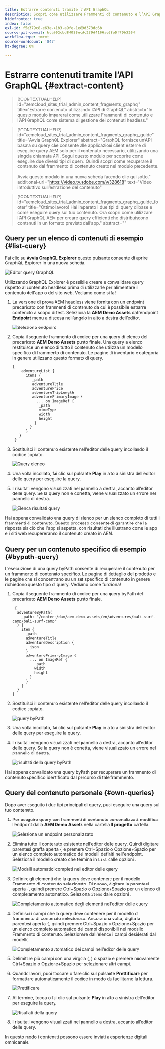 ```yaml
---
title: Estrarre contenuti tramite l’API GraphQL
description: Scopri come utilizzare Frammenti di contenuto e l’API GraphQL come sistema di gestione dei contenuti headless.
hidefromtoc: true
index: false
exl-id: f5e379c8-e63e-41b3-a9fe-1e89d373dc6b
source-git-commit: bcab02cbd84955ecdc239d4166ae38e5f79b3264
workflow-type: tm+mt
source-wordcount: '847'
ht-degree: 0%

---
```



# Estrarre contenuti tramite l’API GraphQL {#extract-content}

>[!CONTEXTUALHELP]
>id="aemcloud_sites_trial_admin_content_fragments_graphql"
>title="Estrarre contenuto utilizzando l’API di GraphQL"
>abstract="In questo modulo imparerai come utilizzare Frammenti di contenuto e l’API GraphQL come sistema di gestione dei contenuti headless."

>[!CONTEXTUALHELP]
>id="aemcloud_sites_trial_admin_content_fragments_graphql_guide"
>title="Avvia GraphQL Explorer"
>abstract="GraphQL fornisce un’API basata su query che consente alle applicazioni client esterne di eseguire query AEM solo per il contenuto necessario, utilizzando una singola chiamata API. Segui questo modulo per scoprire come eseguire due diversi tipi di query. Quindi scopri come recuperare il contenuto dal frammento di contenuto creato nel modulo precedente.<br><br>Avvia questo modulo in una nuova scheda facendo clic qui sotto."
>additional-url="https://video.tv.adobe.com/v/328618" text="Video introduttivo sull’estrazione del contenuto"

>[!CONTEXTUALHELP]
>id="aemcloud_sites_trial_admin_content_fragments_graphql_guide_footer"
>title="Ottimo lavoro! Hai imparato i due tipi di query di base e come eseguire query sul tuo contenuto. Ora scopri come utilizzare l’API GraphQL AEM per creare query efficienti che distribuiscono contenuti in un formato previsto dall’app."
>abstract=""

## Query per un elenco di contenuti di esempio {#list-query}

Fai clic su **Avvia GraphQL Explorer** questo pulsante consente di aprire GraphQL Explorer in una nuova scheda.

![Editor query GraphQL](assets/extract-content/query-editor.png)

Utilizzando GraphQL Explorer è possibile creare e convalidare query rispetto al contenuto headless prima di utilizzarle per alimentare il contenuto dell&#39;app o del sito web. Vediamo come si fa!

1. La versione di prova AEM headless viene fornita con un endpoint precaricato con frammenti di contenuto da cui è possibile estrarre contenuto a scopo di test. Seleziona la **AEM Demo Assets** dall&#39;endpoint **Endpoint** menu a discesa nell’angolo in alto a destra dell’editor.

   ![Seleziona endpoint](assets/extract-content/select-endpoint.png)

1. Copia il seguente frammento di codice per una query di elenco del precaricato **AEM Demo Assets** punto finale. Una query a elenco restituisce un elenco di tutto il contenuto che utilizza un modello specifico di frammento di contenuto. Le pagine di inventario e categoria in genere utilizzano questo formato di query.

   ```text
   {
       adventureList {
         items {
            _path
            adventureTitle
            adventurePrice
            adventureTripLength
            adventurePrimaryImage {
              ... on ImageRef {
               _path
               mimeType
               width
               height
             }
           }
         }
      }
    }
   ```

1. Sostituisci il contenuto esistente nell’editor delle query incollando il codice copiato.

   ![Query elenco](assets/extract-content/list-query.png)

1. Una volta incollato, fai clic sul pulsante **Play** in alto a sinistra dell’editor delle query per eseguire la query.

1. I risultati vengono visualizzati nel pannello a destra, accanto all’editor delle query. Se la query non è corretta, viene visualizzato un errore nel pannello di destra.

   ![Elenca risultati query](assets/extract-content/list-query-results.png)

Hai appena convalidato una query di elenco per un elenco completo di tutti i frammenti di contenuto. Questo processo consente di garantire che la risposta sia ciò che l&#39;app si aspetta, con risultati che illustrano come le app e i siti web recupereranno il contenuto creato in AEM.

## Query per un contenuto specifico di esempio {#bypath-query}

L’esecuzione di una query byPath consente di recuperare il contenuto per un frammento di contenuto specifico. Le pagine di dettaglio del prodotto e le pagine che si concentrano su un set specifico di contenuto in genere richiedono questo tipo di query. Vediamo come funziona!

1. Copia il seguente frammento di codice per una query byPath del precaricato **AEM Demo Assets** punto finale.

   ```text
    {
     adventureByPath(
       _path: "/content/dam/aem-demo-assets/en/adventures/bali-surf-camp/bali-surf-camp"
     ) {
       item {
         _path
         adventureTitle
         adventureDescription {
           json
         }
         adventurePrimaryImage {
           ... on ImageRef {
             _path
             width
             height
           }
         }
       }
     }
   }
   ```

1. Sostituisci il contenuto esistente nell’editor delle query incollando il codice copiato.

   ![query byPath](assets/extract-content/bypath-query.png)

1. Una volta incollato, fai clic sul pulsante **Play** in alto a sinistra dell’editor delle query per eseguire la query.

1. I risultati vengono visualizzati nel pannello a destra, accanto all’editor delle query. Se la query non è corretta, viene visualizzato un errore nel pannello di destra.

   ![risultati della query byPath](assets/extract-content/bypath-query-results.png)

Hai appena convalidato una query byPath per recuperare un frammento di contenuto specifico identificato dal percorso di tale frammento.

## Query del contenuto personale {#own-queries}

Dopo aver eseguito i due tipi principali di query, puoi eseguire una query sul tuo contenuto.

1. Per eseguire query con frammenti di contenuto personalizzati, modifica l’endpoint dalla **AEM Demo Assets** nella cartella **Il progetto** cartella.

   ![Seleziona un endpoint personalizzato](assets/extract-content/select-endpoint.png)

1. Elimina tutto il contenuto esistente nell’editor delle query. Quindi digitare parentesi graffa aperta `{` e premere Ctrl+Spazio o Opzione+Spazio per un elenco completo automatico dei modelli definiti nell&#39;endpoint. Seleziona il modello creato che termina in `List` dalle opzioni .

   ![Modelli automatici completi nell’editor delle query](assets/extract-content/auto-complete-models.png)

1. Definire gli elementi che la query deve contenere per il modello Frammento di contenuto selezionato. Di nuovo, digitare la parentesi aperta `{`, quindi premere Ctrl+Spazio o Opzione+Spazio per un elenco di completamento automatico. Seleziona `items` dalle opzioni .

   ![Completamento automatico degli elementi nell’editor delle query](assets/extract-content/auto-complete-items.png)

1. Definisci i campi che la query deve contenere per il modello di frammento di contenuto selezionato. Ancora una volta, digita la parentesi aperta `{`, quindi premere Ctrl+Spazio o Opzione+Spazio per un elenco completo automatico dei campi disponibili nel modello Frammento di contenuto. Selezionare dall&#39;elenco i campi desiderati dal modello.

   ![Completamento automatico dei campi nell’editor delle query](assets/extract-content/auto-complete-fields.png)

1. Delimitare più campi con una virgola (`,`) o spazio e premere nuovamente Ctrl+Spazio o Opzione+Spazio per selezionare altri campi.

1. Quando lavori, puoi toccare o fare clic sul pulsante **Prettificare** per formattare automaticamente il codice in modo da facilitarne la lettura.

   ![Prettificare](assets/extract-content/prettify.png)

1. Al termine, tocca o fai clic sul pulsante **Play** in alto a sinistra dell’editor per eseguire la query.

   ![Risultati della query](assets/extract-content/custom-query-results.png)

1. I risultati vengono visualizzati nel pannello a destra, accanto all’editor delle query.

In questo modo i contenuti possono essere inviati a esperienze digitali omnicanale.
